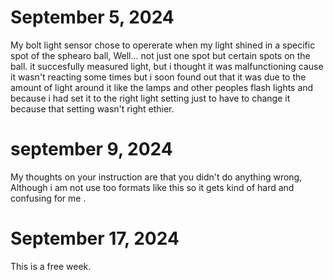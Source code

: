 # September 5, 2024
My bolt light sensor chose to opererate when my light shined in a specific spot of the sphearo ball, Well... not just one spot but certain spots on the ball. it succesfully measured light, but i thought it was malfunctioning cause it wasn't reacting some times but i soon found out that it was due to the amount of light around it like the lamps and other peoples flash lights and because i had set it to the right light setting just to have to change it because that setting wasn't right ethier.
# september 9, 2024
  My thoughts on your instruction are that you didn't do anything wrong, Although i am not use too formats like this so it gets kind of hard and confusing for me .
# September 17, 2024
This is a free week.
